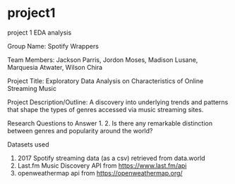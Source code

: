 # project1
project 1 EDA analysis

Group Name: 
Spotify Wrappers

Team Members: 
Jackson Parris, Jordon Moses, Madison Lusane, Marquesia Atwater, Wilson Chira
 
Project Title: 
Exploratory Data Analysis on Characteristics of Online Streaming Music 

Project Description/Outline:
A discovery into underlying trends and patterns that shape the types of genres accessed via music streaming sites.
 
Research Questions to Answer
1. 
2.	Is there any remarkable distinction between genres and popularity around the world? 


Datasets used
1.	2017 Spotify streaming data (as a csv) retrieved from data.world
2. Last.fm Music Discovery API from https://www.last.fm/api 
3. openweathermap api from https://openweathermap.org/

